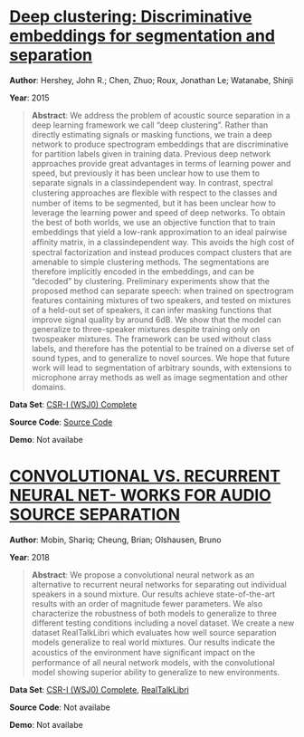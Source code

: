 #  [Deep clustering: Discriminative embeddings for segmentation and separation](http://arxiv.org/abs/1508.04306)
**Author**: Hershey, John R.; Chen, Zhuo; Roux, Jonathan Le; Watanabe, Shinji

**Year**: 2015
>**Abstract**: We address the problem of acoustic source separation in a deep learning framework we call “deep clustering”. Rather than directly estimating signals or masking functions, we train a deep network to produce spectrogram embeddings that are discriminative for partition labels given in training data. Previous deep network approaches provide great advantages in terms of learning power and speed, but previously it has been unclear how to use them to separate signals in a classindependent way. In contrast, spectral clustering approaches are ﬂexible with respect to the classes and number of items to be segmented, but it has been unclear how to leverage the learning power and speed of deep networks. To obtain the best of both worlds, we use an objective function that to train embeddings that yield a low-rank approximation to an ideal pairwise afﬁnity matrix, in a classindependent way. This avoids the high cost of spectral factorization and instead produces compact clusters that are amenable to simple clustering methods. The segmentations are therefore implicitly encoded in the embeddings, and can be ”decoded” by clustering. Preliminary experiments show that the proposed method can separate speech: when trained on spectrogram features containing mixtures of two speakers, and tested on mixtures of a held-out set of speakers, it can infer masking functions that improve signal quality by around 6dB. We show that the model can generalize to three-speaker mixtures despite training only on twospeaker mixtures. The framework can be used without class labels, and therefore has the potential to be trained on a diverse set of sound types, and to generalize to novel sources. We hope that future work will lead to segmentation of arbitrary sounds, with extensions to microphone array methods as well as image segmentation and other domains.

**Data Set**: [CSR-I (WSJ0) Complete](https://catalog.ldc.upenn.edu/LDC93S6A)

**Source Code**: [Source Code](https://sourceforge.net/projects/currennt/)

**Demo**: Not availabe

#  [CONVOLUTIONAL VS. RECURRENT NEURAL NET- WORKS FOR AUDIO SOURCE SEPARATION](https://openreview.net/forum?id=SkKnhFJPG)
**Author**: Mobin, Shariq; Cheung, Brian; Olshausen, Bruno

**Year**: 2018
>**Abstract**: We propose a convolutional neural network as an alternative to recurrent neural networks for separating out individual speakers in a sound mixture. Our results achieve state-of-the-art results with an order of magnitude fewer parameters. We also characterize the robustness of both models to generalize to three different testing conditions including a novel dataset. We create a new dataset RealTalkLibri which evaluates how well source separation models generalize to real world mixtures. Our results indicate the acoustics of the environment have signiﬁcant impact on the performance of all neural network models, with the convolutional model showing superior ability to generalize to new environments.

**Data Set**: [CSR-I (WSJ0) Complete](https://catalog.ldc.upenn.edu/LDC93S6A), [RealTalkLibri](https://www.dropbox.com/s/4pscejhkqdr8xrk/rtl.tar.gz?dl=0)

**Source Code**: Not availabe

**Demo**: Not availabe

